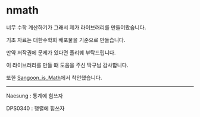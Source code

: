 # nmath


너무 수학 계산하기가 그래서 제가 라이브러리를 만들어봤습니다.

기초 자료는 대한수학회 배포물을 기준으로 만들습니다.

만약 저작권에 문제가 있다면 풀리퀘 부탁드립니다.

이 라이브러리를 만들 떄 도움을 주신 딱구님 감사합니다.

또한 [Sangoon_is_Math](https://github.com/ttakkku/Sangoon_Is_Math)에서 착안했습니다.

---

Naesung : 통계에 힘쓰자

DPS0340 : 행렬에 힘쓰자
